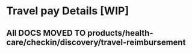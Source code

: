 # Travel pay Details [WIP]

## All DOCS MOVED TO products/health-care/checkin/discovery/travel-reimbursement
